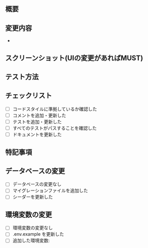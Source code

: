## 概要
<!-- このPRの概要を記述してください。1.どのようなことを実現(どのような問題を解決)するために(顧客への価値は何か) 2.何を実装したのか を説明してください。(簡潔でよいです)（Goalを握る目的） -->

## 変更内容
<!-- 変更内容の詳細を箇条書きで記述してください（レビュワーのメンタルモデルを形成し、レビュー負荷を下げる目的） -->

-

## スクリーンショット(UIの変更があればMUST)
<!-- 変更に関連するスクリーンショットがあれば追加してください（レビュアーのメンタルモデルを形成し、レビュー負荷を下げる目的） -->

## テスト方法
<!-- レビュアーがこの PR をテストする方法を説明してください -->


## チェックリスト
<!-- 該当する項目に [x] を入れてください -->

- [ ] コードスタイルに準拠しているか確認した
- [ ] コメントを追加・更新した
- [ ] テストを追加・更新した
- [ ] すべてのテストがパスすることを確認した
- [ ] ドキュメントを更新した

## 特記事項
<!-- レビュアーに伝えたい追加情報や懸念事項があれば記述してください -->

## データベースの変更
<!-- データベースの変更がある場合は、マイグレーションファイルを追加しているか確認してください -->

- [ ] データベースの変更なし
- [ ] マイグレーションファイルを追加した
- [ ] シーダーを更新した

## 環境変数の変更
<!-- 環境変数の追加/変更がある場合は記述してください -->

- [ ] 環境変数の変更なし
- [ ] .env.example を更新した
- [ ] 追加した環境変数:
